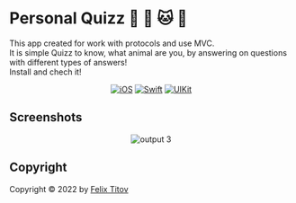 # Personal Quizz 🐶 🐢 🐱 🐰

This app created for work with protocols and use MVC.<br/>
It is simple Quizz to know, what animal are you, by answering on questions with different types of answers!<br/>
Install and chech it!

<div align="center">
  
  [![iOS](https://img.shields.io/badge/iOS-14.5-blue)](https://www.apple.com/ru/ios/ios-15/)
  [![Swift](https://img.shields.io/badge/Swift-5.5-orange)](https://developer.apple.com/documentation/swift)
  [![UIKit](https://img.shields.io/badge/UIKit-%20LTS-yellowgreen)](https://developer.apple.com/documentation/uikit)
 
</div>

## Screenshots

<div align="center">
  
  ![output 3](https://user-images.githubusercontent.com/56549889/171740145-a3977303-cec5-448a-a321-d7937affadb0.gif)

</div>

## Copyright

Copyright © 2022 by [Felix Titov](https://github.com/filtitov2001)
